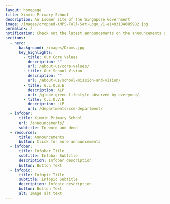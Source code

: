 ```yaml
---
layout: homepage
title: Xinmin Primary School
description: An Isomer site of the Singapore Government
image: /images/cropped-XMPS-Full-Set-Logo_V1-e1493104685982.jpg
permalink: /
notification: Check out the latest announcements on the announcements page!
sections:
  - hero:
      background: /images/Drums.jpg
      key_highlights:
        - title: Our Core Values
          description: ""
          url: /about-us/core-values/
        - title: Our School Vision
          description: ""
          url: /about-us/school-mission-and-vision/
        - title: G.L.O.B.E
          description: ALP
          url: /globe-green-lifestyle-observed-by-everyone/
        - title: C.L.O.V.E
          description: LLP
          url: /departments/cce-department/
  - infobar:
      title: Xinmin Primary School
      url: /announcements/
      subtitle: In word and deed
  - resources:
      title: Announcements
      button: Click for more announcements
  - infobar:
      title: Infobar Title
      subtitle: Infobar Subtitle
      description: Infobar description
      button: Button Text
  - infopic:
      title: Infopic Title
      subtitle: Infopic Subtitle
      description: Infopic description
      button: Button Text
      alt: Image alt text
---
```

